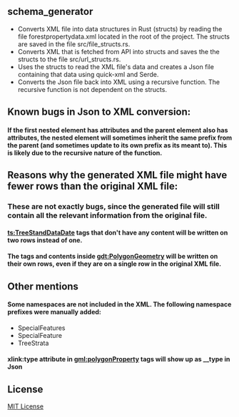 ## schema_generator
- Converts XML file into data structures in Rust (structs) by reading the file forestpropertydata.xml located in the root of the project. The structs are saved in the file src/file_structs.rs.
- Converts XML that is fetched from API into structs and saves the the structs to the file src/url_structs.rs.
- Uses the structs to read the XML file's data and creates a Json file containing that data using quick-xml and Serde.
- Converts the Json file back into XML using a recursive function. The recursive function is not dependent on the structs.

## Known bugs in Json to XML conversion:

#### If the first nested element has attributes and the parent element also has attributes, the nested element will sometimes inherit the same prefix from the parent (and sometimes update to its own prefix as its meant to). This is likely due to the recursive nature of the function.

## Reasons why the generated XML file might have fewer rows than the original XML file:

### These are not exactly bugs, since the generated file will still contain all the relevant information from the original file.

#### <ts:TreeStandDataDate> tags that don't have any content will be written on two rows instead of one.

#### The tags and contents inside <gdt:PolygonGeometry> will be written on their own rows, even if they are on a single row in the original XML file.

## Other mentions

#### Some namespaces are not included in the XML. The following namespace prefixes were manually added:
- SpecialFeatures
- SpecialFeature
- TreeStrata

#### xlink:type attribute in <gml:polygonProperty> tags will show up as __type in Json

## License

[MIT License](LICENSE)